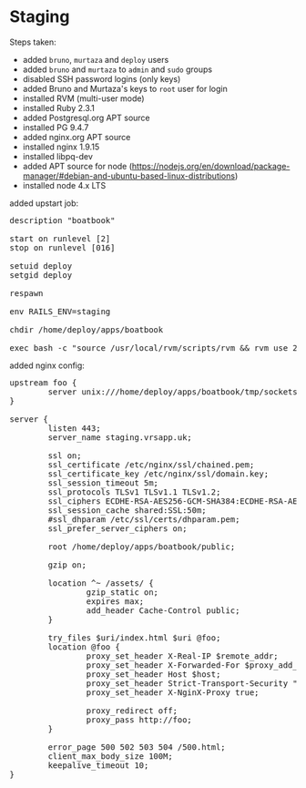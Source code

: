 Staging
=======

Steps taken:

- added `bruno`, `murtaza` and `deploy` users
- added `bruno` and `murtaza` to `admin` and `sudo` groups
- disabled SSH password logins (only keys)
- added Bruno and Murtaza's keys to `root` user for login
- installed RVM (multi-user mode)
- installed Ruby 2.3.1
- added Postgresql.org APT source
- installed PG 9.4.7
- added nginx.org APT source
- installed nginx 1.9.15
- installed libpq-dev
- added APT source for node (https://nodejs.org/en/download/package-manager/#debian-and-ubuntu-based-linux-distributions)
- installed node 4.x LTS

added upstart job:

<pre>
description "boatbook"

start on runlevel [2]
stop on runlevel [016]

setuid deploy
setgid deploy

respawn

env RAILS_ENV=staging

chdir /home/deploy/apps/boatbook

exec bash -c "source /usr/local/rvm/scripts/rvm && rvm use 2.3.1 && bundle exec puma >> /home/deploy/apps/boatbook/log/upstart.log 2>&1"
</pre>

added nginx config:
<pre>
upstream foo {
        server unix:///home/deploy/apps/boatbook/tmp/sockets/puma.sock fail_timeout=0;
}

server {
        listen 443;
        server_name staging.vrsapp.uk;

        ssl on;
        ssl_certificate /etc/nginx/ssl/chained.pem;
        ssl_certificate_key /etc/nginx/ssl/domain.key;
        ssl_session_timeout 5m;
        ssl_protocols TLSv1 TLSv1.1 TLSv1.2;
        ssl_ciphers ECDHE-RSA-AES256-GCM-SHA384:ECDHE-RSA-AES128-GCM-SHA256:DHE-RSA-AES256-GCM-SHA384:ECDHE-RSA-AES256-SHA384:ECDHE-RSA-AES128-SHA256:ECDHE-RSA-AES256-SHA:ECDHE-RSA-AES128-SHA:DHE-RSA-AES256-SHA:DHE-RSA-AES128-SHA;
        ssl_session_cache shared:SSL:50m;
        #ssl_dhparam /etc/ssl/certs/dhparam.pem;
        ssl_prefer_server_ciphers on;

        root /home/deploy/apps/boatbook/public;

        gzip on;

        location ^~ /assets/ {
                gzip_static on;
                expires max;
                add_header Cache-Control public;
        }

        try_files $uri/index.html $uri @foo;
        location @foo {
                proxy_set_header X-Real-IP $remote_addr;
                proxy_set_header X-Forwarded-For $proxy_add_x_forwarded_for;
                proxy_set_header Host $host;
                proxy_set_header Strict-Transport-Security "max-age=31536000; includeSubDomains";
                proxy_set_header X-NginX-Proxy true;

                proxy_redirect off;
                proxy_pass http://foo;
        }

        error_page 500 502 503 504 /500.html;
        client_max_body_size 100M;
        keepalive_timeout 10;
}
</pre>
